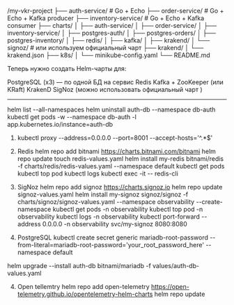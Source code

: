 /my-vkr-project
├── auth-service/               # Go + Echo
├── order-service/              # Go + Echo + Kafka producer
├── inventory-service/          # Go + Echo + Kafka consumer
├── charts/
│   ├── auth-service/
│   ├── order-service/
│   ├── inventory-service/
│   ├── postgres-auth/
│   ├── postgres-orders/
│   ├── postgres-inventory/
│   ├── redis/
│   ├── kafka/
│   ├── krakend/
│   └── signoz/                 # или используем официальный чарт
├── krakend/
│   └── krakend.json
├── k8s/
│   └── minikube-config.yaml
└── README.md


Теперь нужно создать Helm-чарты для:

PostgreSQL (x3) — по одной БД на сервис
Redis
Kafka + ZooKeeper (или KRaft)
KrakenD
SigNoz (можно использовать официальный чарт )

--------------------------------------------------------------------------------
helm list --all-namespaces
helm uninstall auth-db --namespace db-auth
kubectl get pods -w --namespace db-auth -l app.kubernetes.io/instance=auth-db


1. kubectl proxy --address=0.0.0.0 --port=8001 --accept-hosts='^.*$'

2. Redis
helm repo add bitnami https://charts.bitnami.com/bitnami
helm repo update
touch redis-values.yaml
helm install my-redis bitnami/redis -f charts/redis/redis-values.yaml --namespace default
kubectl get pods
kubectl top pod
kubectl logs <redis-pod-name>
kubectl exec -it <redis-pod-name> -- redis-cli

3. SigNoz
helm repo add signoz https://charts.signoz.io
helm repo update
signoz-values.yaml
helm install my-signoz signoz/signoz -f charts/signoz/signoz-values.yaml --namespace observability --create-namespace
kubectl get pods -n observability
kubectl top pod -n observability
kubectl logs -n observability <pod-name>
kubectl port-forward --address 0.0.0.0 -n observability svc/my-signoz 8080:8080

3. PostgreSQL
kubectl create secret generic mariadb-root-password --from-literal=mariadb-root-password='your_root_password_here' --namespace default

helm upgrade --install auth-db bitnami/mariadb -f values/auth-db-values.yaml

4. Open tellemtry
helm repo add open-telemetry https://open-telemetry.github.io/opentelemetry-helm-charts
helm repo update
